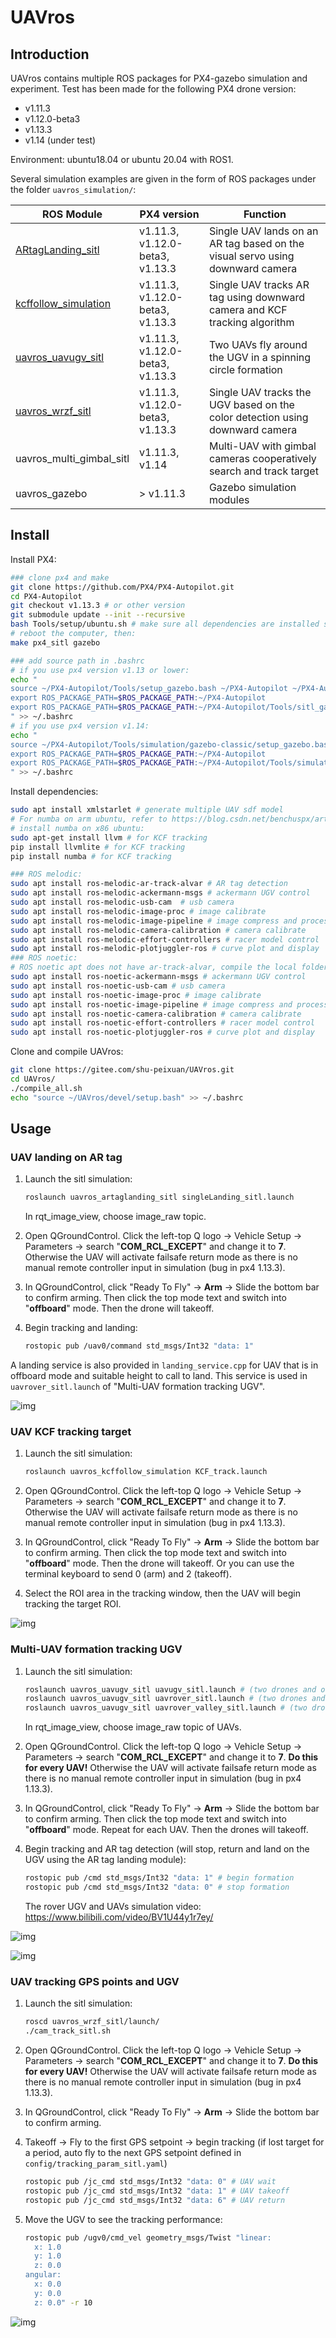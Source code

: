 # UAVros

## Introduction

UAVros contains multiple ROS packages for PX4-gazebo simulation and experiment. Test has been made for the following PX4 drone version:

- v1.11.3
- v1.12.0-beta3
- v1.13.3
- v1.14 (under test)

Environment: ubuntu18.04 or ubuntu 20.04 with ROS1.

Several simulation examples are given in the form of ROS packages under the folder `uavros_simulation/`:

| ROS Module | PX4 version | Function|
| ------ | ----------- | ------- |
| [ARtagLanding_sitl](#uav-landing-on-ar-tag) | v1.11.3, v1.12.0-beta3, v1.13.3| Single UAV lands on an AR tag based on the visual servo using downward camera |
| [kcffollow_simulation](#uav-kcf-tracking-target) | v1.11.3, v1.12.0-beta3, v1.13.3  | Single UAV tracks AR tag using downward camera and KCF tracking algorithm |
| [uavros_uavugv_sitl](#multi-uav-formation-tracking-ugv) |  v1.11.3, v1.12.0-beta3, v1.13.3  | Two UAVs fly around the UGV in a spinning circle formation |
| [uavros_wrzf_sitl](#uav-tracking-gps-points-and-ugv) |  v1.11.3, v1.12.0-beta3, v1.13.3  | Single UAV tracks the UGV based on the color detection using downward camera |
| uavros_multi_gimbal_sitl | v1.11.3, v1.14 | Multi-UAV with gimbal cameras cooperatively search and track target |
| uavros_gazebo | > v1.11.3 | Gazebo simulation modules |

## Install

Install PX4:

```bash
### clone px4 and make
git clone https://github.com/PX4/PX4-Autopilot.git
cd PX4-Autopilot
git checkout v1.13.3 # or other version
git submodule update --init --recursive
bash Tools/setup/ubuntu.sh # make sure all dependencies are installed successfully!
# reboot the computer, then:
make px4_sitl gazebo

### add source path in .bashrc
# if you use px4 version v1.13 or lower:
echo "
source ~/PX4-Autopilot/Tools/setup_gazebo.bash ~/PX4-Autopilot ~/PX4-Autopilot/build/px4_sitl_default
export ROS_PACKAGE_PATH=$ROS_PACKAGE_PATH:~/PX4-Autopilot
export ROS_PACKAGE_PATH=$ROS_PACKAGE_PATH:~/PX4-Autopilot/Tools/sitl_gazebo
" >> ~/.bashrc
# if you use px4 version v1.14:
echo "
source ~/PX4-Autopilot/Tools/simulation/gazebo-classic/setup_gazebo.bash ~/PX4-Autopilot ~/PX4-Autopilot/build/px4_sitl_default
export ROS_PACKAGE_PATH=$ROS_PACKAGE_PATH:~/PX4-Autopilot
export ROS_PACKAGE_PATH=$ROS_PACKAGE_PATH:~/PX4-Autopilot/Tools/simulation/gazebo-classic/sitl_gazebo-classic
" >> ~/.bashrc
```

Install dependencies:

```bash
sudo apt install xmlstarlet # generate multiple UAV sdf model
# For numba on arm ubuntu, refer to https://blog.csdn.net/benchuspx/article/details/109152810
# install numba on x86 ubuntu:
sudo apt-get install llvm # for KCF tracking
pip install llvmlite # for KCF tracking
pip install numba # for KCF tracking

### ROS melodic:
sudo apt install ros-melodic-ar-track-alvar # AR tag detection
sudo apt install ros-melodic-ackermann-msgs # ackermann UGV control
sudo apt install ros-melodic-usb-cam  # usb camera
sudo apt install ros-melodic-image-proc # image calibrate
sudo apt install ros-melodic-image-pipeline # image compress and process
sudo apt install ros-melodic-camera-calibration # camera calibrate
sudo apt install ros-melodic-effort-controllers # racer model control
sudo apt install ros-melodic-plotjuggler-ros # curve plot and display
### ROS noetic:
# ROS noetic apt does not have ar-track-alvar, compile the local folder.
sudo apt install ros-noetic-ackermann-msgs # ackermann UGV control
sudo apt install ros-noetic-usb-cam # usb camera
sudo apt install ros-noetic-image-proc # image calibrate
sudo apt install ros-noetic-image-pipeline # image compress and process
sudo apt install ros-noetic-camera-calibration # camera calibrate
sudo apt install ros-noetic-effort-controllers # racer model control
sudo apt install ros-noetic-plotjuggler-ros # curve plot and display
```

Clone and compile UAVros:

```bash
git clone https://gitee.com/shu-peixuan/UAVros.git
cd UAVros/
./compile_all.sh
echo "source ~/UAVros/devel/setup.bash" >> ~/.bashrc
```



## Usage

### UAV landing on AR tag

1. Launch the sitl simulation:

    ```bash
    roslaunch uavros_artaglanding_sitl singleLanding_sitl.launch
    ```
    In rqt_image_view, choose image_raw topic.

2. Open QGroundControl. Click the left-top Q logo -> Vehicle Setup -> Parameters -> search "**COM_RCL_EXCEPT**" and change it to **7**. Otherwise the UAV will activate failsafe return mode as there is no manual remote controller input in simulation (bug in px4 1.13.3).

3. In QGroundControl, click "Ready To Fly" -> **Arm** -> Slide the bottom bar to confirm arming. Then click the top mode text and switch into "**offboard**" mode. Then the drone will takeoff.

4. Begin tracking and landing:

   ```bash
   rostopic pub /uav0/command std_msgs/Int32 "data: 1"
   ```

A landing service is also provided in `landing_service.cpp` for UAV that is in offboard mode and suitable height to call to land. This service is used in `uavrover_sitl.launch`  of "Multi-UAV formation tracking UGV".

![img](pictures/uav_land_ar_tag.jpg)




### UAV KCF tracking target

1. Launch the sitl simulation:

    ```bash
    roslaunch uavros_kcffollow_simulation KCF_track.launch
    ```

2. Open QGroundControl. Click the left-top Q logo -> Vehicle Setup -> Parameters -> search "**COM_RCL_EXCEPT**" and change it to **7**. Otherwise the UAV will activate failsafe return mode as there is no manual remote controller input in simulation (bug in px4 1.13.3).

3. In QGroundControl, click "Ready To Fly" -> **Arm** -> Slide the bottom bar to confirm arming. Then click the top mode text and switch into "**offboard**" mode. Then the drone will takeoff. Or you can use the terminal keyboard to send 0 (arm) and 2 (takeoff).

4. Select the ROI area in the tracking window, then the UAV will begin tracking the target ROI.

![img](pictures/uav_kcf_track.jpg)




### Multi-UAV formation tracking UGV

1. Launch the sitl simulation:

    ```bash
    roslaunch uavros_uavugv_sitl uavugv_sitl.launch # (two drones and one racecar)
    roslaunch uavros_uavugv_sitl uavrover_sitl.launch # (two drones and one rover)
    roslaunch uavros_uavugv_sitl uavrover_valley_sitl.launch # (two drones and one rover in valley)
    ```
    In rqt_image_view, choose image_raw topic of UAVs.

2. Open QGroundControl. Click the left-top Q logo -> Vehicle Setup -> Parameters -> search "**COM_RCL_EXCEPT**" and change it to **7**. **Do this for every UAV!** Otherwise the UAV will activate failsafe return mode as there is no manual remote controller input in simulation (bug in px4 1.13.3).

3. In QGroundControl, click "Ready To Fly" -> **Arm** -> Slide the bottom bar to confirm arming. Then click the top mode text and switch into "**offboard**" mode. Repeat for each UAV. Then the drones will takeoff.

4. Begin tracking and AR tag detection (will stop, return and land on the UGV using the AR tag landing module):

   ```bash
   rostopic pub /cmd std_msgs/Int32 "data: 1" # begin formation
   rostopic pub /cmd std_msgs/Int32 "data: 0" # stop formation
   ```
   The rover UGV and UAVs simulation video: https://www.bilibili.com/video/BV1U44y1r7ey/

![img](pictures/uavugv_racer.jpg)

![img](pictures/uavugv_rover.jpg)




### UAV tracking GPS points and UGV

1. Launch the sitl simulation:

    ```bash
    roscd uavros_wrzf_sitl/launch/
    ./cam_track_sitl.sh
    ```

2. Open QGroundControl. Click the left-top Q logo -> Vehicle Setup -> Parameters -> search "**COM_RCL_EXCEPT**" and change it to **7**. **Do this for every UAV!** Otherwise the UAV will activate failsafe return mode as there is no manual remote controller input in simulation (bug in px4 1.13.3).

3. In QGroundControl, click "Ready To Fly" -> **Arm** -> Slide the bottom bar to confirm arming.

4. Takeoff -> Fly to the first GPS setpoint -> begin tracking (if lost target for a period, auto fly to the next GPS setpoint defined in `config/tracking_param_sitl.yaml`)

   ```bash
   rostopic pub /jc_cmd std_msgs/Int32 "data: 0" # UAV wait
   rostopic pub /jc_cmd std_msgs/Int32 "data: 1" # UAV takeoff
   rostopic pub /jc_cmd std_msgs/Int32 "data: 6" # UAV return
   ```

5. Move the UGV to see the tracking performance:

    ```bash
    rostopic pub /ugv0/cmd_vel geometry_msgs/Twist "linear:
      x: 1.0
      y: 1.0
      z: 0.0
    angular:
      x: 0.0
      y: 0.0
      z: 0.0" -r 10
    ```

![img](pictures/wrzf_2021_tracking.jpg)